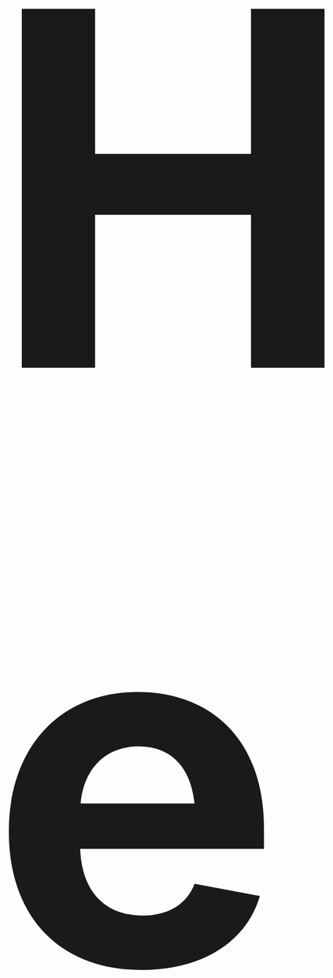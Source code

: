 <h1 style="size: 1000px; font-size: 1000px; textsize: 1000px;">
Hello, So This Is A Fun Website Made For Nothing But Practice Of HTML, CSS & Javascript.
</h1>
<a href="https://git-man-star.github.io/Repository-1/">
<img src="Banner.jpg" alt="This Is Our Banner">
</a>
<h2>
CSS Animations: 
</h2>
<img src="Media/CSS Animation.gif">
<h2>
Live Custom Gradient With Javascript: 
</h2>
<img src="Media/Live Gradient.gif">
<h2>
Seperate Dark Mode: 
</h2>
<img src="Media/Dark Mode.png">

